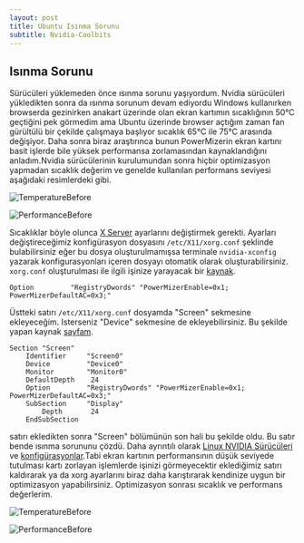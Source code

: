 ```yaml
---
layout: post
title: Ubuntu Isınma Sorunu
subtitle: Nvidia-Coolbits
---
```


## Isınma Sorunu
Sürücüleri yüklemeden önce ısınma sorunu yaşıyordum. Nvidia sürücüleri yükledikten sonra da ısınma sorunum devam ediyordu Windows kullanırken browserda gezinirken anakart üzerinde olan ekran kartımın sıcaklığının 50°C geçtiğini pek görmedim ama Ubuntu üzerinde browser açtığım zaman fan gürültülü bir çekilde çalışmaya başlıyor sıcaklık 65°C  ile 75°C  arasında değişiyor. Daha sonra biraz araştırınca bunun PowerMizerin ekran kartını basit işlerde bile yüksek performansa zorlamasından kaynaklandığını anladım.Nvidia sürücülerinin kurulumundan sonra hiçbir optimizasyon yapmadan sıcaklık değerim ve genelde kullanılan performans seviyesi aşağıdaki resimlerdeki gibi.

![TemperatureBefore](https://raw.githubusercontent.com/harrunisk/harrunisk.github.io/master/img/TemperatureBefore2.png)

![PerformanceBefore](https://raw.githubusercontent.com/harrunisk/harrunisk.github.io/master/img/PerformanceBefore2.png)


Sıcaklıklar böyle olunca [X Server](https://www.x.org/archive/current/doc/man/man5/xorg.conf.5.xhtml) ayarlarını değiştirmek gerekti. Ayarları değiştireceğimiz konfigürasyon dosyasını `/etc/X11/xorg.conf` şeklinde bulabilirsiniz eğer bu dosya oluşturulmamışsa terminale `nvidia-xconfig` yazarak konfigurasyonları içeren dosyayı otomatik olarak oluşturabilirsiniz. `xorg.conf` oluşturulması ile ilgili işinize yarayacak bir [kaynak](https://askubuntu.com/questions/217758/how-to-make-an-xorg-conf-file). 
~~~
Option         "RegistryDwords" "PowerMizerEnable=0x1; PowerMizerDefaultAC=0x3;"
~~~
Üstteki satırı `/etc/X11/xorg.conf` dosyamda "Screen" sekmesine ekleyeceğim. Isterseniz "Device" sekmesine de ekleyebilirsiniz. Bu şekilde yapan kaynak [sayfam](http://z-issue.com/wp/nvidia-linux-drivers-powermizer-coolbits-performance-levels-and-gpu-fan-settings/).
~~~
Section "Screen"
    Identifier     "Screen0"
    Device         "Device0"
    Monitor        "Monitor0"
    DefaultDepth    24
    Option         "RegistryDwords" "PowerMizerEnable=0x1; PowerMizerDefaultAC=0x3;"
    SubSection     "Display"
        Depth       24
    EndSubSection
~~~    
satırı ekledikten sonra "Screen" bölümünün son hali bu şekilde oldu. Bu satır bende ısınma sorununu çözdü. Daha ayrıntılı olarak [Linux NVIDIA Sürücüleri](http://us.download.nvidia.com/XFree86/Linux-x86_64/364.19/README/index.html) ve [konfigürasyonlar](http://us.download.nvidia.com/XFree86/Linux-x86_64/364.19/README/xconfigoptions.html).Tabi ekran kartının performansının düşük seviyede tutulması kartı zorlayan işlemlerde işinizi görmeyecektir eklediğimiz satırı kaldırarak ya da xorg ayarlarını biraz daha karıştırarak kendinize uygun bir optimizasyon yapabilirsiniz.
Optimizasyon sonrası sıcaklık ve performans değerlerim.

![TemperatureBefore](https://raw.githubusercontent.com/harrunisk/harrunisk.github.io/master/img/TemperatureAfter.png)

![PerformanceBefore](https://raw.githubusercontent.com/harrunisk/harrunisk.github.io/master/img/PerformanceAfter.png)
